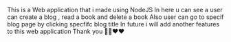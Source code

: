 This is a Web application that i made using NodeJS 
In here u can see a user can create a blog , read a book and delete a book
Also user can go to specif blog page by clicking specfifc blog title
In future i will add another features to this web application
Thank you 🫡🫡❤️❤️
